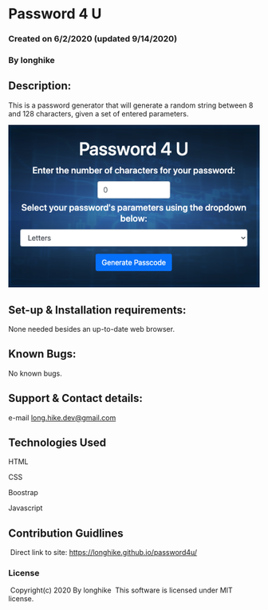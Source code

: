 # Password 4 U

### Created on 6/2/2020 (updated 9/14/2020)

### By longhike

## Description:

This is a password generator that will generate a random string between 8 and 128 characters, given a set of entered parameters. 

![main](./images/main.png)

## Set-up & Installation requirements:

None needed besides an up-to-date web browser.

## Known Bugs:

No known bugs.

## Support & Contact details:

e-mail long.hike.dev@gmail.com

## Technologies Used

HTML

CSS

Boostrap

Javascript

## Contribution Guidlines 
​
Direct link to site:
https://longhike.github.io/password4u/
​
### License
​
Copyright(c) 2020 By longhike
​
This software is licensed under MIT license.
